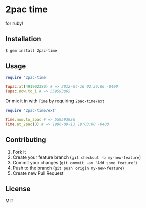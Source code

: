 # 2pac time
for ruby!

## Installation

```bash
$ gem install 2pac-time
```

## Usage

```ruby
require '2pac-time'

Tupac.at(491902380) # => 2012-04-16 02:36:00 -0400
Tupac.now.to_i # => 559593865
```

Or mix it in with `Time` by requiring `2pac-time/ext`

```ruby
require '2pac-time/ext'

Time.now.to_2pac # => 559593920
Time.at_2pac(0) # => 1996-09-13 19:03:00 -0400
```

## Contributing

1. Fork it
2. Create your feature branch (`git checkout -b my-new-feature`)
3. Commit your changes (`git commit -am 'Add some feature'`)
4. Push to the branch (`git push origin my-new-feature`)
5. Create new Pull Request

## License

MIT
